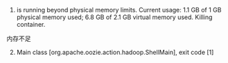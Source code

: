  1. is running beyond physical memory limits. Current usage: 1.1 GB of 1 GB physical memory used; 6.8 GB of 2.1 GB virtual memory used. Killing container.

内存不足

2.	Main class [org.apache.oozie.action.hadoop.ShellMain], exit code [1]
